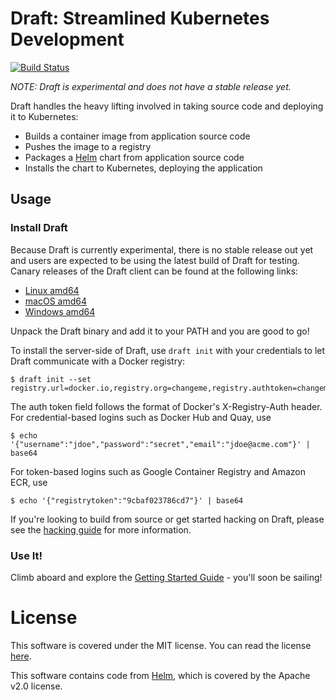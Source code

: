 # Draft: Streamlined Kubernetes Development

[![Build Status](https://ci.deis.io/buildStatus/icon?job=Deis/draft/master)](https://ci.deis.io/job/Deis/job/draft/job/master/)

_NOTE: Draft is experimental and does not have a stable release yet._

Draft handles the heavy lifting involved in taking source code and deploying it to Kubernetes:

- Builds a container image from application source code
- Pushes the image to a registry
- Packages a [Helm][] chart from application source code
- Installs the chart to Kubernetes, deploying the application

## Usage

### Install Draft

Because Draft is currently experimental, there is no stable release out yet and users are expected
to be using the latest build of Draft for testing. Canary releases of the Draft client can be found
at the following links:

 - [Linux amd64](https://deisprow.blob.core.windows.net/prow/draft-canary-linux-amd64.tar.gz)
 - [macOS amd64](https://deisprow.blob.core.windows.net/prow/draft-canary-darwin-amd64.tar.gz)
 - [Windows amd64](https://deisprow.blob.core.windows.net/prow/draft-canary-windows-amd64.tar.gz)

Unpack the Draft binary and add it to your PATH and you are good to go!

To install the server-side of Draft, use `draft init` with your credentials to let Draft communicate
with a Docker registry:

```
$ draft init --set registry.url=docker.io,registry.org=changeme,registry.authtoken=changeme
```

The auth token field follows the format of Docker's X-Registry-Auth header. For credential-based
logins such as Docker Hub and Quay, use

```
$ echo '{"username":"jdoe","password":"secret","email":"jdoe@acme.com"}' | base64
```

For token-based logins such as Google Container Registry and Amazon ECR, use

```
$ echo '{"registrytoken":"9cbaf023786cd7"}' | base64
```

If you're looking to build from source or get started hacking on Draft, please see the
[hacking guide][hacking] for more information.

### Use It!

Climb aboard and explore the [Getting Started Guide][Getting Started] - you'll soon be sailing!

# License

This software is covered under the MIT license. You can read the license [here][license].

This software contains code from [Helm][], which is covered by the Apache v2.0 license.


[Getting Started]: docs/getting-started.md
[hacking]: docs/contributing/hacking.md
[Helm]: https://github.com/kubernetes/helm
[Kubernetes]: https://kubernetes.io/
[license]: LICENSE
